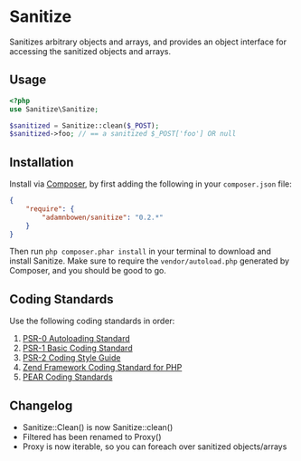 Sanitize
========

Sanitizes arbitrary objects and arrays, and provides an object interface for accessing the sanitized objects and arrays.

Usage
-----
```php
<?php
use Sanitize\Sanitize;

$sanitized = Sanitize::clean($_POST);
$sanitized->foo; // == a sanitized $_POST['foo'] OR null
```

Installation
------------
Install via [Composer](http://getcomposer.org/), by first adding the following in your `composer.json` file:

```json
{
    "require": {
        "adamnbowen/sanitize": "0.2.*"
    }
}
```

Then run `php composer.phar install` in your terminal to download and install Sanitize.  Make sure to require the `vendor/autoload.php` generated by Composer, and you should be good to go.

Coding Standards
----------------
Use the following coding standards in order:

1. [PSR-0 Autoloading Standard](https://github.com/php-fig/fig-standards/blob/master/accepted/PSR-0.md)
1. [PSR-1 Basic Coding Standard](https://github.com/php-fig/fig-standards/blob/master/accepted/PSR-1-basic-coding-standard.md)
1. [PSR-2 Coding Style Guide](https://github.com/php-fig/fig-standards/blob/master/accepted/PSR-1-basic-coding-standard.md)
1. [Zend Framework Coding Standard for PHP](http://framework.zend.com/manual/en/coding-standard.html)
1. [PEAR Coding Standards](http://pear.php.net/manual/en/standards.php)

Changelog
---------
* Sanitize::Clean() is now Sanitize::clean()
* Filtered has been renamed to Proxy()
* Proxy is now iterable, so you can foreach over sanitized objects/arrays